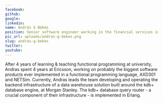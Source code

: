 ```yaml
---
facebook: 
github: 
google: 
linkedin: 
name: András G Békés
position: Senior software engineer working in the financial services industry
pic_url: uploads/andras-g-bekes.png
slug: andras-g-bekes
twitter: 
youtube: 
---
```

<p>After 4 years of learning &amp; teaching functional programming at university, Andras spent 4 years at Ericsson, working on probably the biggest software products ever implemented in a functional programming language, AXD301 and NETSim. Currently, Andras leads the team developing and operating the backend infrastructure of a data warehouse solution built around the kdb+ database engine, at Morgan Stanley. The kdb+ database query router - a crucial component of their infrastructure - is implemented in Erlang.</p>
